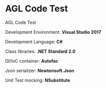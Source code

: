 # AGL Code Test
AGL Code Test

Development Environment: **Visual Studio 2017**

Development Language: **C#**

Class libraries: **.NET Standard 2.0**

DI/IoC container: **Autofac**

Json serializer: **Newtonsoft.Json**

Unit Test mocking: **NSubstitute**
